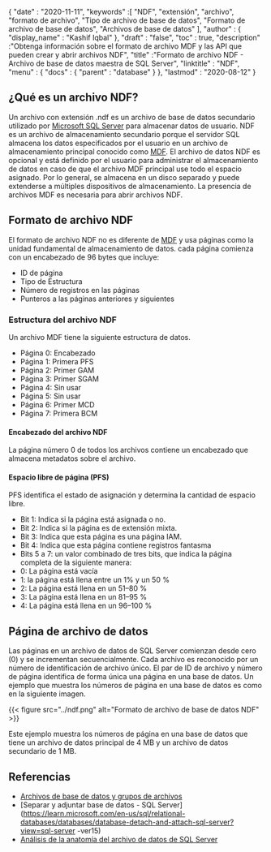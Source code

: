 {
  "date" : "2020-11-11",
  "keywords" :[ "NDF", "extensión", "archivo", "formato de archivo", "Tipo de archivo de base de datos", "Formato de archivo de base de datos", "Archivos de base de datos" ],
  "author" : {
    "display_name" : "Kashif Iqbal"
},
  "draft" : "false",
  "toc" : true,
  "description" :"Obtenga información sobre el formato de archivo MDF y las API que pueden crear y abrir archivos NDF",
  "title" :"Formato de archivo NDF - Archivo de base de datos maestra de SQL Server",
  "linktitle" : "NDF",
  "menu" : {
    "docs" : {
      "parent" : "database"
}
},
  "lastmod" : "2020-08-12"
}

## ¿Qué es un archivo NDF?

Un archivo con extensión .ndf es un archivo de base de datos secundario utilizado por [Microsoft SQL Server](https://en.wikipedia.org/wiki/Microsoft_SQL_Server) para almacenar datos de usuario. NDF es un archivo de almacenamiento secundario porque el servidor SQL almacena los datos especificados por el usuario en un archivo de almacenamiento principal conocido como [MDF](/es/database/mdf/). El archivo de datos NDF es opcional y está definido por el usuario para administrar el almacenamiento de datos en caso de que el archivo MDF principal use todo el espacio asignado. Por lo general, se almacena en un disco separado y puede extenderse a múltiples dispositivos de almacenamiento. La presencia de archivos MDF es necesaria para abrir archivos NDF.

## Formato de archivo NDF

El formato de archivo NDF no es diferente de [MDF](/es/database/mdf/) y usa páginas como la unidad fundamental de almacenamiento de datos. cada página comienza con un encabezado de 96 bytes que incluye:

* ID de página
* Tipo de Estructura
* Número de registros en las páginas
* Punteros a las páginas anteriores y siguientes

### Estructura del archivo NDF

Un archivo MDF tiene la siguiente estructura de datos.

* Página 0: Encabezado
* Página 1: Primera PFS
* Página 2: Primer GAM
* Página 3: Primer SGAM
* Página 4: Sin usar
* Página 5: Sin usar
* Página 6: Primer MCD
* Página 7: Primera BCM

#### Encabezado del archivo NDF

La página número 0 de todos los archivos contiene un encabezado que almacena metadatos sobre el archivo.

#### Espacio libre de página (PFS)
PFS identifica el estado de asignación y determina la cantidad de espacio libre.

* Bit 1: Indica si la página está asignada o no.
* Bit 2: Indica si la página es de extensión mixta.
* Bit 3: Indica que esta página es una página IAM.
* Bit 4: Indica que esta página contiene registros fantasma
* Bits 5 a 7: un valor combinado de tres bits, que indica la página completa de la siguiente manera:
* 0: La página está vacía
* 1: la página está llena entre un 1% y un 50 %
* 2: La página está llena en un 51–80 %
* 3: La página está llena en un 81–95 %
* 4: La página está llena en un 96–100 %

## Página de archivo de datos

Las páginas en un archivo de datos de SQL Server comienzan desde cero (0) y se incrementan secuencialmente. Cada archivo es reconocido por un número de identificación de archivo único. El par de ID de archivo y número de página identifica de forma única una página en una base de datos. Un ejemplo que muestra los números de página en una base de datos es como en la siguiente imagen.

{{< figure src="../ndf.png" alt="Formato de archivo de base de datos NDF" >}}

Este ejemplo muestra los números de página en una base de datos que tiene un archivo de datos principal de 4 MB y un archivo de datos secundario de 1 MB.

## Referencias

* [Archivos de base de datos y grupos de archivos](https://learn.microsoft.com/en-us/sql/relational-databases/databases/database-files-and-filegroups?redirectedfrom=MSDN&view=sql-server-ver15)
* [Separar y adjuntar base de datos - SQL Server](https://learn.microsoft.com/en-us/sql/relational-databases/databases/database-detach-and-attach-sql-server?view=sql-server -ver15)
* [Análisis de la anatomía del archivo de datos de SQL Server](https://blog.pythian.com/analyzing-sql-server-data-file-anatomy/)


